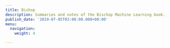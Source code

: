 ```yaml
---
title: Bishop
description: Summaries and notes of the Bischop Machine Learning book.
publish_date: '2019-07-05T03:00:00.000+00:00'
menu:
  navigation:
    weight: 4

---
```

